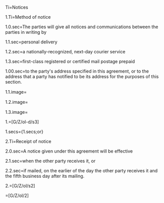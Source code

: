 Ti=Notices

1.Ti=Method of notice

1.0.sec=The parties will give all notices and communications between the parties in writing by

1.1.sec=personal delivery

1.2.sec=a nationally-recognized, next-day courier service

1.3.sec=first-class registered or certified mail postage prepaid

1.00.sec=to the party's address specified in this agreement, or to the address that a party has notified to be its address for the purposes of this section.

1.1.image=<img src="Doc/G/IACCM-NDA-Design/Z/icon/personal_delivery.png" height="15" width="15" >  

1.2.image=<img src="Doc/G/IACCM-NDA-Design/Z/icon/courier_service.png" height="15" width="15" >  

1.3.image=<img src="Doc/G/IACCM-NDA-Design/Z/icon/mail_postage.png" height="15" width="15" >  

1.=[G/Z/ol-d/s3]

1.secs={1.secs;or}

2.Ti=Receipt of notice

2.0.sec=A notice given under this agreement will be effective

2.1.sec=when the other party receives it, or

2.2.sec=if mailed, on the earlier of the day the other party receives it and the fifth business day after its mailing.

2.=[G/Z/ol/s2]

=[G/Z/ol/2]